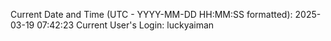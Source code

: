 Current Date and Time (UTC - YYYY-MM-DD HH:MM:SS formatted): 2025-03-19 07:42:23
Current User's Login: luckyaiman
